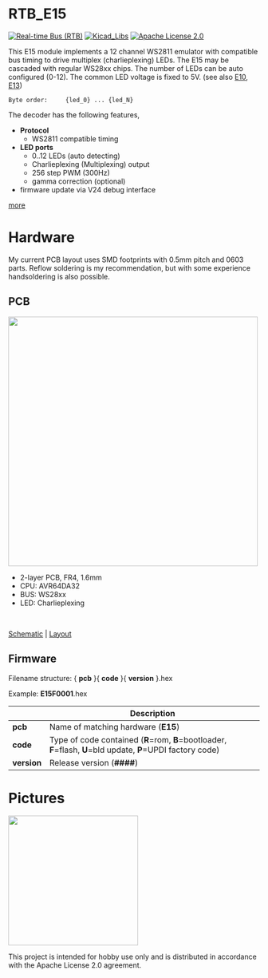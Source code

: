 # RTB_E15
[![Real-time Bus (RTB)](https://img.shields.io/badge/RTB_Project-FF6699)](https://www.rtb4dcc.de)
[![Kicad_Libs](https://img.shields.io/badge/Kicad_Libs-29C7FF)](https://github.com/git4dcc/RTB_SamacSys)
[![Apache License 2.0](https://img.shields.io/badge/license-Apache%20License%202.0-lightgray)](https://www.apache.org/licenses/LICENSE-2.0)

This E15 module implements a 12 channel WS2811 emulator with compatible bus timing to drive multiplex (charlieplexing) LEDs. The E15 may be cascaded with regular WS28xx chips. The number of LEDs can be auto configured (0-12). The common LED voltage is fixed to 5V.   (see also [E10](https://github.com/git4dcc/RTB_E10), [E13](https://github.com/git4dcc/RTB_E13))

```
Byte order:     {led_0} ... {led_N}
```

The decoder has the following features,
- **Protocol**
  - WS2811 compatible timing
- **LED ports**
  - 0..12 LEDs (auto detecting)
  - Charlieplexing (Multiplexing) output
  - 256 step PWM (300Hz)
  - gamma correction (optional)
- firmware update via V24 debug interface

[more](https://rtb4dcc.de/hardware/modules/e15/)

# Hardware
My current PCB layout uses SMD footprints with 0.5mm pitch and 0603 parts. Reflow soldering is my recommendation, but with some experience handsoldering is also possible.

## PCB
<img src="https://rtb4dcc.de/wp-content/uploads/2024/04/E15_1-768x410.png" width=500>

- 2-layer PCB, FR4, 1.6mm
- CPU: AVR64DA32
- BUS: WS28xx
- LED: Charlieplexing
<br>

[Schematic](doc/E15_schematic.pdf) | [Layout](doc/E15_layout.pdf)

## Firmware
Filename structure: { **pcb** }{ **code** }{ **version** }.hex

Example: **E15F0001**.hex

|   | Description |
| --- | --- |
| **pcb** | Name of matching hardware (**E15**) |
| **code** | Type of code contained (**R**=rom, **B**=bootloader, **F**=flash, **U**=bld update, **P**=UPDI factory code) |
| **version** | Release version (**####**) |

# Pictures
<img src=https://rtb4dcc.de/wp-content/uploads/2024/02/E13_3.jpg width=260>

This project is intended for hobby use only and is distributed in accordance with the Apache License 2.0 agreement.
